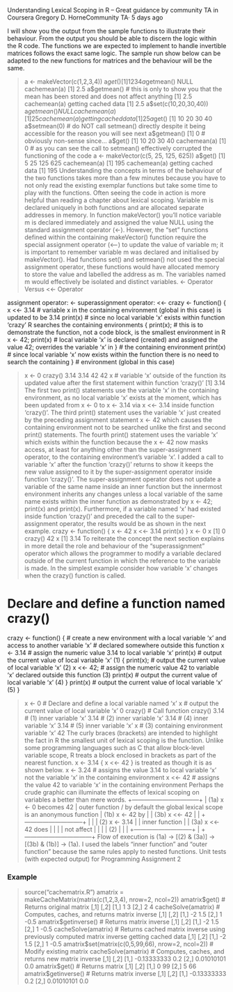 Understanding Lexical Scoping in R – Great guidance by community TA in Coursera
Gregory D. HorneCommunity TA· 5 days ago 

I will show you the output from the sample functions to illustrate their behaviour. From the output you should be able to discern the logic within the R code. The functions we are expected to implement to handle invertible matrices follows the exact same logic. The sample run show below can be adapted to the new functions for matrices and the behaviour will be the same.
> a <- makeVector(c(1,2,3,4))
> a$get()
[1] 1 2 3 4
> a$getmean()
NULL
> cachemean(a)
[1] 2.5
> a$getmean()  # this is only to show you that the mean has been stored and does not affect anything
[1] 2.5
> cachemean(a)
getting cached data
[1] 2.5
> a$set(c(10,20,30,40))
> a$getmean()
NULL
> cachemean(a)
[1] 25
> cachemean(a)
getting cached data
[1] 25
> a$get()
[1] 10 20 30 40
> a$setmean(0)  # do NOT call setmean() directly despite it being accessible for the reason you will see next
> a$getmean()
[1] 0      # obviously non-sense since…
> a$get()
[1] 10 20 30 40
>cachemean(a)
[1] 0    # as you can see the call to setmean() effectively corrupted the functioning of the code
> a <- makeVector(c(5, 25, 125, 625))
> a$get()
[1] 5 25 125 625
> cachemean(a)
[1] 195
> cachemean(a)
getting cached data
[1] 195
Understanding the concepts in terms of the behaviour of the two functions takes more than a few minutes because you have to not only read the existing exemplar functions but take some time to play with the functions. Often seeing the code in action is more helpful than reading a chapter about lexical scoping. Variable m is declared uniquely in both functions and are allocated separate addresses in memory. In function makeVector() you’ll notice variable m is declared immediately and assigned the value NULL using the standard assignment operator (<-). However, the “set” functions defined within the containing makeVector() function require the special assignment operator (<–) to update the value of variable m; it is important to remember variable m was declared and initialised by makeVector(). Had functions set() and setmean() not used the special assignment operator, these functions would have allocated memory to store the value and labelled the address as m. The variables named m would effectively be isolated and distinct variables.
<- Operator Versus <<- Operator

assignment operator: <-
superassignment operator: <<-
crazy <- function() {
  x <<- 3.14                   # variable x in the containing environment (global in this case) is updated to be 3.14
  print(x)                        # since no local variable ‘x’ exists within function ‘crazy’ R searches the containing environments
 { print(x);                     # this is to demonstrate the function, not a code block, is the smallest environment in R
   x <- 42; print(x)         # local variable ‘x’ is declared (created) and assigned the value 42; overrides the variable ‘x’ in
 }                                  # the containing environment
  print(x)                       # since local variable ‘x’ now exists within the function there is no need to search the containing
}                                   # environment (global in this case)
> x <- 0
> crazy()
3.14
3.14
42
42
> x   # variable ‘x’ outside of the function its updated value after the first statement within function ‘crazy()’
[1] 3.14
The first two print() statements use the variable ‘x’ in the containing environment, as no local variable ‘x’ exists at the moment, which has been updated from x <- 0 to x <- 3.14 via x <<- 3.14 inside function ‘crazy()’.
The third print() statement uses the variable ‘x’ just created by the preceding assignment statement x <- 42 which causes the containing environment not to be searched unlike the first and second print() statements.
The fourth print() statement uses the variable ‘x’ which exists within the function because the x <- 42 now masks access, at least for anything other than the super-assignment operator, to the containing environment’s variable ‘x’.
I added a call to variable ‘x’ after the function ‘crazy()’ returns to show it keeps the new value assigned to it by the super-assignment operator inside function ‘crazy()’.
The super-assignment operator does not update a variable of the same name inside an inner function but the innermost environment inherits any changes unless a local variable of the same name exists within the inner function as demonstrated by x <- 42; print(x) and print(x).
Furthermore, if a variable named ‘x’ had existed inside function ‘crazy()’ and preceded the call to the super-assignment operator, the results would be as shown in the next example.
crazy <- function() {
  x <- 42
  x <<- 3.14
  print(x)
}
>  x <- 0
> x
[1] 0
> crazy()
42
> x
[1] 3.14
To reiterate the concept the next section explains in more detail the role and behaviour of the “superassignment” operator which allows the programmer to modify a variable declared outside of the current function in which the reference to the variable is made.
In the simplest example consider how variable ‘x’ changes when the crazy() function is called.
# Declare and define a function named crazy()
crazy <- function() {                # create a new environment with a local variable ‘x’ and access to another variable ‘x’
                                                # declared somewhere outside this function
  x <- 3.14                                # assign the numeric value 3.14 to local variable ‘x’
  print(x)                                   # output the current value of local variable ‘x’ (1)
   { print(x);                                 # output the current value of local variable ‘x’ (2)
      x <<- 42;                              # assign the numeric value 42 to variable ‘x’ declared outside this function (3)
      print(x)                                 # output the current value of local variable ‘x’ (4)
   }
  print(x)                                   # output the current value of local variable ‘x’ (5)
}
> x <- 0                                    # Declare and define a local variable named ‘x’
> x                                           # output the current value of local variable ‘x’
0
> crazy()                                  # Call function crazy()
3.14                                         # (1) inner variable ‘x’
3.14                                         # (2) inner variable ‘x’
3.14                                         # (4) inner variable ‘x’
3.14                                         # (5) inner variable ‘x’
> x                                           # (3) containing environment variable ‘x’
42
The curly braces (brackets) are intended to highlight the fact in R the smallest unit of lexical scoping is the function. Unlike some programming languages such as C that allow block-level variable scope, R treats a block enclosed in brackets as part of the nearest function.
x <- 3.14
{ x <<- 42 }
is treated as though it is as shown below.
x <- 3.24  # assigns the value 3.14 to local variable ‘x’ not the variable ‘x’ in the containing environment
x <<- 42  # assigns the value 42 to variable ‘x’ in the containing environment
Perhaps the crude graphic can illuminate the effects of lexical scoping on variables a better than mere words.
+———————————+
|  (1a) x <- 0  becomes 42 |   outer function / by default the global lexical scope is an anonymous function
|          (1b) x <- 42 by        |
|               (3b) x <<- 42      |
| +—————————–+ |
| |     (2) x <- 3.14            |  |   inner function
| |     (3a) x <<- 42 does  |  |
| |              not affect        |  |
| |              (2)                  |  |
| +—————————–+ |
+———————————+
Flow of execution is (1a) -> [(2) & (3a)] -> [(3b) & (1b)] -> (1a). I used the labels “inner function” and “outer function” because the same rules apply to nested functions.
Unit tests (with expected output) for Programming Assignment 2
### Example
>    source(“cachematrix.R”)
>    amatrix = makeCacheMatrix(matrix(c(1,2,3,4), nrow=2, ncol=2))
>    amatrix$get()         # Returns original matrix
     [,1] [,2]
[1,]    1    3
[2,]    2    4
 >   cacheSolve(amatrix)   # Computes, caches, and returns    matrix inverse
    [,1] [,2]
[1,]   -2  1.5
[2,]    1 -0.5
 >  amatrix$getinverse()  # Returns matrix inverse
     [,1] [,2]
[1,]   -2  1.5
[2,]    1 -0.5
 >  cacheSolve(amatrix)   # Returns cached matrix inverse using previously computed matrix inverse
getting cached data
     [,1] [,2]
[1,]   -2  1.5
[2,]    1 -0.5
>    amatrix$set(matrix(c(0,5,99,66), nrow=2, ncol=2)) # Modify existing matrix
>    cacheSolve(amatrix)   # Computes, caches, and returns new matrix inverse
            [,1] [,2]
[1,] -0.13333333  0.2
[2,]  0.01010101  0.0
>    amatrix$get()         # Returns matrix
     [,1] [,2]
[1,]    0   99
[2,]    5   66
>    amatrix$getinverse()  # Returns matrix inverse
            [,1] [,2]
[1,] -0.13333333  0.2
[2,]  0.01010101  0.0